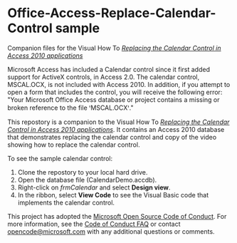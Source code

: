# Office-Access-Replace-Calendar-Control sample
Companion files for the Visual How To [*Replacing the Calendar Control in Access 2010 applications*](https://msdn.microsoft.com/en-us/library/office/gg251104%28v=office.14%29.aspx)

Microsoft Access has included a Calendar control since it first added support for ActiveX controls, in Access 2.0. The calendar control, MSCAL.OCX, is not included with Access 2010. In addition, if you attempt to open a form that includes the control, you will receive the following error: "Your Microsoft Office Access database or project contains a missing or broken reference to the file ꞌMSCAL.OCXꞌ."

This repostory is a companion to the Visual How To [*Replacing the Calendar Control in Access 2010 applications*](https://msdn.microsoft.com/en-us/library/office/gg251104%28v=office.14%29.aspx). It contains an Access 2010 database that demonstrates replacing the calendar control and copy of the video showing how to replace the calendar control.

To see the sample calendar control:

1.  Clone the repostory to your local hard drive.
2.  Open the database file (CalendarDemo.accdb).
3.  Right-click on *frmCalendar* and select **Design view**.
4.  In the ribbon, select **View Code** to see the Visual Basic code that implements the calendar control.


This project has adopted the [Microsoft Open Source Code of Conduct](https://opensource.microsoft.com/codeofconduct/). For more information, see the [Code of Conduct FAQ](https://opensource.microsoft.com/codeofconduct/faq/) or contact [opencode@microsoft.com](mailto:opencode@microsoft.com) with any additional questions or comments.
